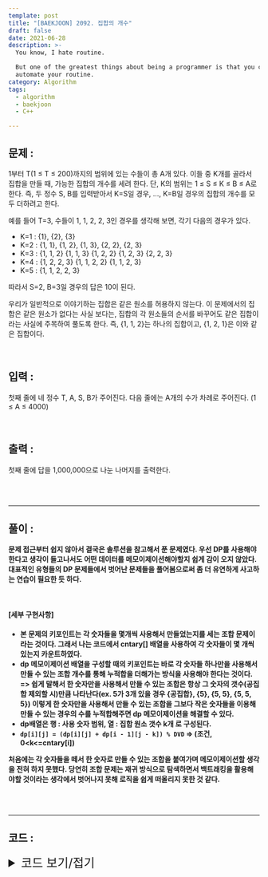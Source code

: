 ```yaml
---
template: post
title: "[BAEKJOON] 2092. 집합의 개수"
draft: false
date: 2021-06-28
description: >-
  You know, I hate routine.

  But one of the greatest things about being a programmer is that you can
  automate your routine.
category: Algorithm
tags:
  - algorithm
  - baekjoon
  - C++

---
```




## 문제 : 

1부터 T(1 ≤ T ≤ 200)까지의 범위에 있는 수들이 총 A개 있다. 이들 중 K개를 골라서 집합을 만들 때, 가능한 집합의 개수를 세려 한다. 단, K의 범위는 1 ≤ S ≤ K ≤ B ≤ A로 한다. 즉, 두 정수 S, B를 입력받아서 K=S일 경우, …, K=B일 경우의 집합의 개수를 모두 더하려고 한다.

예를 들어 T=3, 수들이 1, 1, 2, 2, 3인 경우를 생각해 보면, 각기 다음의 경우가 있다.

- K=1 : {1}, {2}, {3}
- K=2 : {1, 1}, {1, 2}, {1, 3}, {2, 2}, {2, 3}
- K=3 : {1, 1, 2} {1, 1, 3} {1, 2, 2} {1, 2, 3} {2, 2, 3}
- K=4 : {1, 2, 2, 3} {1, 1, 2, 2} {1, 1, 2, 3}
- K=5 : {1, 1, 2, 2, 3}

따라서 S=2, B=3일 경우의 답은 10이 된다.

우리가 일반적으로 이야기하는 집합은 같은 원소를 허용하지 않는다. 이 문제에서의 집합은 같은 원소가 없다는 사실 보다는, 집합의 각 원소들의 순서를 바꾸어도 같은 집합이라는 사실에 주목하여 풀도록 한다. 즉, {1, 1, 2}는 하나의 집합이고, {1, 2, 1}은 이와 같은 집합이다.

<br/>

## 입력 :

첫째 줄에 네 정수 T, A, S, B가 주어진다. 다음 줄에는 A개의 수가 차례로 주어진다. (1 ≤ A ≤ 4000)

<br/>

## 출력 : 

첫째 줄에 답을 1,000,000으로 나눈 나머지를 출력한다.

<br/>

<br/>

___

## 풀이 :

**문제 접근부터 쉽지 않아서 결국은 솔루션을 참고해서 푼 문제였다. 우선 DP를 사용해야 한다고 생각이 들고나서도 어떤 데이터를 메모이제이션해야할지 쉽게 감이 오지 않았다. 대표적인 유형들의 DP 문제들에서 벗어난 문제들을 풀어봄으로써 좀 더 유연하게 사고하는 연습이 필요한 듯 하다.**

**<br/>**

#### **[세부 구현사항]**

- **본 문제의 키포인트는 각 숫자들을 몇개씩 사용해서 만들었는지를 세는 조합 문제이라는 것이다. 그래서 나는 코드에서 cntary[] 배열을 사용하여 각 숫자들이 몇 개씩 있는지 카운트하였다.**
- **dp 메모이제이션 배열을 구성할 때의 키포인트는 바로 각 숫자들 하나만을 사용해서 만들 수 있는 조합 개수를 통해 누적합을 더해가는 방식을 사용해야 한다는 것이다. => 쉽게 말해서 한 숫자만을 사용해서 만들 수 있는 조합은 항상 그 숫자의 갯수(공집합 제외할 시)만큼 나타난다(ex. 5가 3개 있을 경우 {공집합}, {5}, {5, 5}, {5, 5, 5}) 이렇게 한 숫자만을 사용해서 만들 수 있는 조합을 그보다 작은 숫자들을 이용해 만들 수 있는 경우의 수를 누적합해주면 dp 메모이제이션을 해결할 수 있다.**
- **dp배열은 행 : 사용 숫자 범위, 열 : 집합 원소 갯수 k개 로 구성된다.**
- **`dp[i][j] = (dp[i][j] + dp[i - 1][j - k]) % DVD` => (조건, 0<k<=cntary[i])**

**처음에는 각 숫자들을 떼서 한 숫자로 만들 수 있는 조합을 붙여가며 메모이제이션할 생각을 전혀 하지 못했다. 당연히 조합 문제는 재귀 방식으로 탐색하면서 백트래킹을 활용해야할 것이라는 생각에서 벗어나지 못해 로직을 쉽게 떠올리지 못한 것 같다.**

<br/>

<br/>

---

## 코드 :

<details>
<summary style="cursor:pointer; font-size:1.5rem">
	코드 보기/접기
</summary>

```c++
#include <iostream>

#define DVD 1000000

using namespace std;
int dp[201][4001], cntary[201];

int main() {
    int range, n, start, end, input, answer = 0;
    cin >> range >> n >> start >> end;

    for (int i = 0; i < n; i++) {
        cin >> input;
        cntary[input]++;
    }

    for (int i = 0; i <= cntary[1]; i++)
        dp[1][i] = 1;

    for (int i = 2; i <= 200; i++) {
        dp[i][0] = 1;
        for (int j = 1; j <= n; j++) {
            int cntval = cntary[i];
            for (int k = 0; k <= cntval; k++)
                if (k <= j) dp[i][j] = (dp[i][j] + dp[i - 1][j - k]) % DVD;
        }
    }

    for (int k = start; k <= end; k++)
        answer = (answer + dp[200][k]) % DVD;

    cout << answer << '\n';
    return 0;
}
```

</details>
<br/>

<br/>

